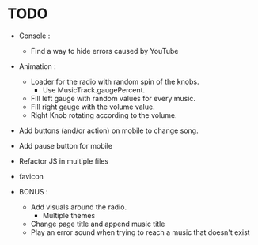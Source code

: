 # TODO
 + Console :
 	+ Find a way to hide errors caused by YouTube

 + Animation :
 	+ Loader for the radio with random spin of the knobs.
 		+ Use MusicTrack.gaugePercent.
 	+ Fill left gauge with random values for every music.
 	+ Fill right gauge with the volume value.
 	+ Right Knob rotating according to the volume.

 + Add buttons (and/or action) on mobile to change song.
 + Add pause button for mobile

 + Refactor JS in multiple files
 
 + favicon

 + BONUS : 
 	+ Add visuals around the radio.
 		+ Multiple themes
 	+ Change page title and append music title
 	+ Play an error sound when trying to reach a music that doesn't exist
